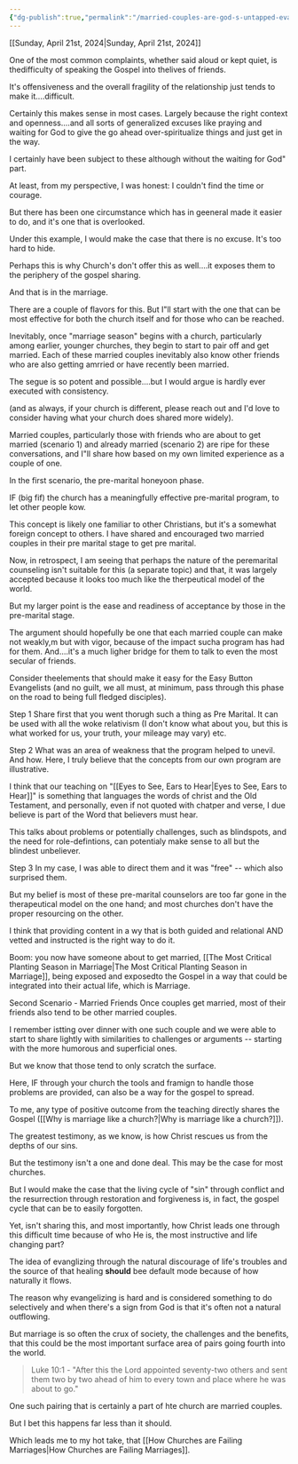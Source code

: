 ```yaml
---
{"dg-publish":true,"permalink":"/married-couples-are-god-s-untapped-evangelists/","metatags":{"description":"some description","og:image":"https://example.com/someimage.png"},"created":"2024-04-14T08:12:52.043-07:00","updated":"2024-07-26T07:51:56.415-07:00"}
---
```



[[Sunday, April 21st, 2024\|Sunday, April 21st, 2024]]

One of the most common complaints, whether said aloud or kept quiet, is thedifficulty of speaking the Gospel into thelives of friends.

It's offensiveness and the overall fragility of the relationship just tends to make it....difficult.

Certainly this makes sense in most cases.  Largely because the right context and openness....and all sorts of generalized excuses like praying and waiting for God to give the go ahead over-spiritualize things and just get in the way.

I certainly have been subject to these although without the waiting for God" part.  

At least, from my perspective, I was honest: I couldn't find the time or courage.

But there has been one circumstance which has in geeneral made it easier to do, and it's one that is overlooked.

Under this example, I would make the case that there is no excuse.  It's too hard to hide.

Perhaps this is why Church's don't offer this as well....it exposes them to the periphery of the gospel sharing.

And that is in the marriage.

There are a couple of flavors for this.  But I"ll start with the one that can be most effective for both the church itself and for those who can be reached.

Inevitably, once "marriage season" begins with a church, particularly among earlier, younger churches, they begin to start to pair off and get married.  Each of these married couples inevitably also know other friends who are also getting amrried or have recently been married.

The segue is so potent and possible....but I would argue is hardly ever executed with consistency.

(and as always, if your church is different, please reach out and I'd love to consider having what your church does shared more widely).

Married couples, particularly those with friends who are about to get married (scenario 1) and already married (scenario 2) are ripe for these conversations, and I"ll share how based on my own limited experience as a couple of one.

In the first scenario, the pre-marital honeyoon phase.

IF (big fif) the church has a meaningfully effective pre-marital program, to let other people kow.

This concept is likely one familiar to other Christians, but it's a somewhat foreign concept to others.  I have shared and encouraged two married couples in their pre marital stage to get pre marital.  

Now, in retrospect, I am seeing that perhaps the nature of the peremarital counseling isn't suitable for this (a separate topic) and that, it was largely accepted because it looks too much like the therpeutical model of the world.

But my larger point is the ease and readiness of acceptance by those in the pre-marital stage.  

The argument should hopefully be one that each married couple can make not weakly,m but with vigor, because of the impact sucha program has had for them.  And....it's a much ligher bridge for them to talk to even the most secular of friends.

Consider theelements that should make it easy for the Easy Button Evangelists (and no guilt, we all must, at minimum, pass through this phase on the road to being full fledged disciples).

Step 1
Share first that you went thorugh such a thing as Pre Marital.  It can be used with all the woke relativism (I don't know what about you, but this is what worked for us, your truth, your mileage may vary) etc.  

Step 2
What was an area of weakness that the program helped to unevil.  And how.  Here, I truly believe that the concepts from our own program are illustrative.

I think that our teaching on "[[Eyes to See, Ears to Hear\|Eyes to See, Ears to Hear]]" is something that languages the words of christ and the Old Testament, and personally, even if not quoted with chatper and verse, I due believe is part of the Word that believers must hear.

This talks about problems or potentially challenges, such as blindspots, and the need for role-defintions, can potentialy make sense to all but the blindest unbeliever.

Step 3
In my case, I was able to direct them and it was "free" -- which also surprised them.

But my belief is most of these pre-marital counselors are too far gone in the  therapeutical model on the one hand; and most churches don't have the proper resourcing on the other.

I think that providing content in a wy that is both guided and relational AND vetted and instructed is the right way to do it.

Boom: you now have someone about to get married, [[The Most Critical Planting Season in Marriage\|The Most Critical Planting Season in Marriage]], being exposed and exposedto the Gospel in a way that could be integrated into their actual life, which is Marriage.

Second Scenario - Married Friends
Once couples get married, most of their friends also tend to be other married couples.

I remember istting over dinner with one such couple and we were able to start to share lightly with similarities to challenges or arguments -- starting with the more humorous and superficial ones.

But we know that those tend to only scratch the surface.

Here, IF through your church the tools and framign to handle those problems are provided, can also be a way for the gospel to spread.

To me, any type of positive outcome from the teaching directly shares the Gospel ([[Why is marriage like a church?\|Why is marriage like a church?]]).

The greatest testimony, as we know, is how Christ rescues us from the depths of our sins.

But the testimony isn't a one and done deal.  This may be the case for most churches.

But I would make the case that the living cycle of "sin" through conflict and the resurrection through restoration and forgiveness is, in fact, the gospel cycle that can be to easily forgotten.

Yet, isn't sharing this, and most importantly, how Christ leads one through this difficult time because of who He is, the most instructive and life changing part?

The idea of evanglizing through the natural discourage of life's troubles and the source of that healing **should** bee default mode because of how naturally it flows.  

The reason why evangelizing is hard and is considered something to do selectively and when there's a sign from God is that it's often not a natural outflowing.

But marriage is so often the crux of society, the challenges and the benefits, that this could be the most important surface area of pairs going fourth into the world. 

> Luke 10:1 - "After this the Lord appointed seventy-two others and sent them two by two ahead of him to every town and place where he was about to go."

One such pairing that is certainly a part of hte church are married couples.

But I bet this happens far less than it should.

Which leads me to my hot take, that [[How Churches are Failing Marriages\|How Churches are Failing Marriages]].

